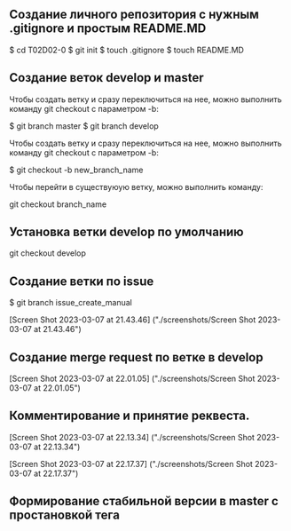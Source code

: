 
## Создание личного репозитория с нужным .gitignore и простым README.MD

$ cd T02D02-0
$ git init
$ touch .gitignore
$ touch README.MD

## Создание веток develop и master



Чтобы создать ветку и сразу переключиться на нее, можно выполнить команду git checkout с параметром -b:

$ git branch master
$ git branch develop

Чтобы создать ветку и сразу переключиться на нее, можно выполнить команду git checkout с параметром -b:

$ git checkout -b new_branch_name

Чтобы перейти в существуюую ветку, можно выполнить команду:

git checkout branch_name



## Установка ветки develop по умолчанию

git checkout develop



## Создание ветки по issue

$ git branch issue_create_manual

[Screen Shot 2023-03-07 at 21.43.46] ("./screenshots/Screen Shot 2023-03-07 at 21.43.46")



## Создание merge request по ветке в develop


[Screen Shot 2023-03-07 at 22.01.05] ("./screenshots/Screen Shot 2023-03-07 at 22.01.05")


## Комментирование и принятие реквеста.

[Screen Shot 2023-03-07 at 22.13.34] ("./screenshots/Screen Shot 2023-03-07 at 22.13.34")

[Screen Shot 2023-03-07 at 22.17.37] ("./screenshots/Screen Shot 2023-03-07 at 22.17.37")


## Формирование стабильной версии в master с простановкой тега


